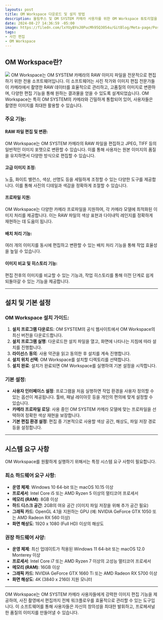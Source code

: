 ```yaml
---
layouts: post
title: OM Workspace 다운로드 및 설치 방법
description: 올림푸스 및 OM SYSTEM 카메라 사용자를 위한 OM Workspace 튜토리얼을 시작하기 전에 이 프로그램을 다운로드하고 설치하는 방법을 알아봅시다.
date: 2024-08-27 14:36:59 -05:00
image: https://filedn.com/lxYUyBYoJ0PucMh95Q3054u/GitBlog/Meta-page/Post/OM%20Workspace%20%EB%8B%A4%EC%9A%B4%EB%A1%9C%EB%93%9C%20%EB%B0%8F%20%EC%84%A4%EC%B9%98%20%EB%B0%A9%EB%B2%95/OM%20Workspace%20%E1%84%83%E1%85%A1%E1%84%8B%E1%85%AE%E1%86%AB%E1%84%85%E1%85%A9%E1%84%83%E1%85%B3%20%E1%84%86%E1%85%B5%E1%86%BE%20%E1%84%89%E1%85%A5%E1%86%AF%E1%84%8E%E1%85%B5%20%E1%84%87%E1%85%A1%E1%86%BC%E1%84%87%E1%85%A5%E1%86%B8.webp 
tags:
- 사진 편집
- OM Workspace
---
```


## **OM Workspace란?**
![](https://filedn.com/lxYUyBYoJ0PucMh95Q3054u/GitBlog/Meta-page/Post/OM%20Workspace%20%EB%8B%A4%EC%9A%B4%EB%A1%9C%EB%93%9C%20%EB%B0%8F%20%EC%84%A4%EC%B9%98%20%EB%B0%A9%EB%B2%95/OM%20Workspace%E1%84%85%E1%85%A1%E1%86%AB%3F.webp)
OM Workspace는 OM SYSTEM 카메라의 RAW 이미지 파일을 전문적으로 편집하기 위한 전용 소프트웨어입니다. 이 소프트웨어는 사진 작가와 이미지 편집 전문가들이 카메라에서 촬영한 RAW 데이터를 효율적으로 관리하고, 고품질의 이미지로 변환하며, 다양한 편집 기능을 통해 원하는 결과물을 얻을 수 있도록 설계되었습니다. OM Workspace는 특히 OM SYSTEM의 카메라와 긴밀하게 통합되어 있어, 사용자들은 촬영한 이미지를 최대한 활용할 수 있습니다.

### **주요 기능:**

#### **RAW 파일 편집 및 변환**:
OM Workspace는 OM SYSTEM 카메라의 RAW 파일을 편집하고 JPEG, TIFF 등의 일반적인 이미지 포맷으로 변환할 수 있습니다. 이를 통해 사용자는 원본 이미지의 품질을 유지하면서 다양한 방식으로 편집할 수 있습니다.
#### **고급 이미지 조정**:
노출, 화이트 밸런스, 색상, 선명도 등을 세밀하게 조정할 수 있는 다양한 도구를 제공합니다. 이를 통해 사진의 디테일과 색감을 정확하게 조절할 수 있습니다.
#### **프로파일 지원**:
OM Workspace는 다양한 카메라 프로파일을 지원하여, 각 카메라 모델에 최적화된 이미지 처리를 제공합니다. 이는 RAW 파일의 색상 표현과 다이내믹 레인지를 정확하게 재현하는 데 도움이 됩니다.
#### **배치 처리 기능**:
여러 개의 이미지를 동시에 편집하고 변환할 수 있는 배치 처리 기능을 통해 작업 효율성을 높일 수 있습니다.
#### **이미지 비교 및 히스토리 기능**:
편집 전후의 이미지를 비교할 수 있는 기능과, 작업 히스토리를 통해 이전 단계로 쉽게 되돌아갈 수 있는 기능을 제공합니다.

---

## **설치 및 기본 설정**

### **OM Workspace 설치 가이드:**

1. **설치 프로그램 다운로드**: OM SYSTEM의 공식 웹사이트에서 OM Workspace의 최신 버전을 다운로드합니다.
2. **설치 프로그램 실행**: 다운로드한 설치 파일을 열고, 화면에 나타나는 지침에 따라 설치를 진행합니다.
3. **라이선스 동의**: 사용 약관을 읽고 동의한 후 설치를 계속 진행합니다.
4. **설치 위치 선택**: OM Workspace를 설치할 디렉토리를 선택합니다.
5. **설치 완료**: 설치가 완료되면 OM Workspace를 실행하여 기본 설정을 시작합니다.

### **기본 설정:**

- **사용자 인터페이스 설정**: 프로그램을 처음 실행하면 작업 환경을 사용자 정의할 수 있는 옵션이 제공됩니다. 툴바, 패널 레이아웃 등을 개인의 편의에 맞게 설정할 수 있습니다.
- **카메라 프로파일 로딩**: 사용 중인 OM SYSTEM 카메라 모델에 맞는 프로파일을 선택하여 정확한 색상 재현을 보장합니다.
- **기본 편집 환경 설정**: 편집 중 기본적으로 사용할 색상 공간, 해상도, 파일 저장 경로 등을 설정합니다.

---

## **시스템 요구 사항**

OM Workspace를 원활하게 실행하기 위해서는 특정 시스템 요구 사항이 필요합니다.

### **최소 하드웨어 요구 사항:**

- **운영 체제**: Windows 10 64-bit 또는 macOS 10.15 이상
- **프로세서**: Intel Core i5 또는 AMD Ryzen 5 이상의 멀티코어 프로세서
- **메모리 (RAM)**: 8GB 이상
- **하드 디스크 공간**: 2GB의 여유 공간 (이미지 파일 저장을 위해 추가 공간 필요)
- **그래픽 카드**: OpenGL 4.1을 지원하는 GPU (예: NVIDIA GeForce GTX 1050 또는 AMD Radeon RX 560 이상)
- **화면 해상도**: 1920 x 1080 (Full HD) 이상의 해상도

### **권장 하드웨어 사양:**

- **운영 체제**: 최신 업데이트가 적용된 Windows 11 64-bit 또는 macOS 12.0 Monterey 이상
- **프로세서**: Intel Core i7 또는 AMD Ryzen 7 이상의 고성능 멀티코어 프로세서
- **메모리 (RAM)**: 16GB 이상
- **그래픽 카드**: NVIDIA GeForce GTX 1660 Ti 또는 AMD Radeon RX 5700 이상
- **화면 해상도**: 4K (3840 x 2160) 지원 모니터

---

OM Workspace는 OM SYSTEM 카메라 사용자들에게 강력한 이미지 편집 기능을 제공하여, 사진 촬영에서 편집까지 전체 워크플로우를 효율적으로 관리할 수 있는 도구입니다. 이 소프트웨어를 통해 사용자들은 자신의 창의성을 최대한 발휘하고, 프로페셔널한 품질의 이미지를 만들어낼 수 있습니다.
